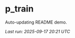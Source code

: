 # p_train

Auto-updating README demo.

<!--START_SECTION:status-->
_Last run: 2025-09-17 20:21 UTC_
<!--END_SECTION:status-->












































































































































































































































































































































































































































































































































































































































































